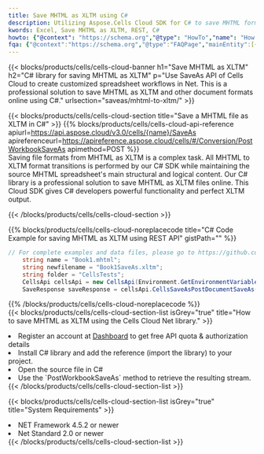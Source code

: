 ```yaml
---
title: Save MHTML as XLTM using C# 
description: Utilizing Aspose.Cells Cloud SDK for C# to save MHTML format file as XLTM format file. 
kwords: Excel, Save MHTML as XLTM, REST, C#
howto: {"@context": "https://schema.org","@type": "HowTo","name": "How to save MHTML as XLTM using the Cells Cloud Net library.","description": "How to save MHTML as XLTM using the Cells Cloud Net library.","image": {"@type": "ImageObject"},"url": "/net/saveas/mhtml-to-xltm/","step": [{ "@type": "HowToStep","name": "How to save MHTML as XLTM using the Cells Cloud Net library. step 1", "image": {"@type": "ImageObject",},"url": "/net/saveas/mhtml-to-xltm/","text": "Register an account at <a href='https://dashboard.aspose.cloud/'>Dashboard</a> to get free API quota & authorization details",},{ "@type": "HowToStep","name": "How to save MHTML as XLTM using the Cells Cloud Net library. step 1", "image": {"@type": "ImageObject",},"url": "/net/saveas/mhtml-to-xltm/","text": "Install C# library and add the reference (import the library) to your project.",},{ "@type": "HowToStep","name": "How to save MHTML as XLTM using the Cells Cloud Net library. step 1", "image": {"@type": "ImageObject",},"url": "/net/saveas/mhtml-to-xltm/","text": "Open the source file in C#",},{ "@type": "HowToStep","name": "How to save MHTML as XLTM using the Cells Cloud Net library. step 1", "image": {"@type": "ImageObject",},"url": "/net/saveas/mhtml-to-xltm/","text": "Use the `PostWorkbookSaveAs` method to retrieve the resulting stream.",}, ],"supply": {"@type": "HowToSupply","name": "document"},"tool": [{"@type": "HowToTool","name": "Visual Studio, Visual Studio Code, Rider"},{"@type": "HowToTool","name": "Aspose Cells"}],"totalTime": "PT6M"}
fqa: {"@context":"https://schema.org","@type":"FAQPage","mainEntity":[{"@type":"Question","name":"Why save file as other formats file in C# using REST API?","acceptedAnswer":{"@type":"Answer","text":"Documents are encoded in many ways, and some files may be incompatible with the software you use. To open and read such files, just save them as appropriate file formats.<br/><ol><li>Install .NET SDK and add the reference (import the library) to your project.</li><li>Open the source file in C# using REST API.</li><li>Call the PostWorkbookSaveAsRequest() method, passing an output filename with required extension.</li><li>Get the result of save as a separate file.</li></ol>"}},{"@type":"Question","name":"What file formats can I save as with your C# library?","acceptedAnswer":{"@type":"Answer","text":"We support a variety of file formats for conversion using .NET library, including XLSX, Excel, xls , PDF, CSV, HTML, Markdown, XML, PNG, JPG, TIFF, Json, TXT and many more."}},{"@type":"Question","name":"What is the maximum allowed file size for conversion using this .NET library?","acceptedAnswer":{"@type":"Answer","text":"There are no file size limits for format conversions using .NET library."}}]}
---
```



{{< blocks/products/cells/cells-cloud-banner h1="Save MHTML as XLTM" h2="C# library for saving MHTML as XLTM" p="Use SaveAs API of Cells Cloud to create customized spreadsheet workflows in Net. This is a professional solution to save MHTML as XLTM and other document formats online using C#." urlsection="saveas/mhtml-to-xltm/" >}}

{{< blocks/products/cells/cells-cloud-section  title="Save a MHTML file as XLTM in C#" >}}
{{% blocks/products/cells/cells-cloud-api-reference  apiurl=https://api.aspose.cloud/v3.0/cells/{name}/SaveAs  apireferenceurl=https://apireference.aspose.cloud/cells/#/Conversion/PostWorkbookSaveAs  apimethod=POST %}}
<br/>
Saving file formats from MHTML as XLTM is a complex task. All MHTML to XLTM format transitions is performed by our C# SDK while maintaining the source MHTML spreadsheet's main structural and logical content. Our C# library is a professional solution to save MHTML as XLTM files online. This Cloud SDK gives C# developers powerful functionality and perfect XLTM output.

{{< /blocks/products/cells/cells-cloud-section >}}

{{% blocks/products/cells/cells-cloud-noreplacecode title="C# Code Example for saving MHTML as XLTM using REST API" gistPath="" %}}
  
```cs
// For complete examples and data files, please go to https://github.com/aspose-cells-cloud/aspose-cells-cloud-dotnet/
    string name = "Book1.mhtml";
    string newfilename = "Book1SaveAs.xltm";
    string folder = "CellsTests";
    CellsApi cellsApi = new CellsApi(Environment.GetEnvironmentVariable("ProductClientId"), Environment.GetEnvironmentVariable("ProductClientSecret"));
    SaveResponse saveResponse = cellsApi.CellsSaveAsPostDocumentSaveAs(name, null, newfilename, null,null,folder);
```
  
{{% /blocks/products/cells/cells-cloud-noreplacecode  %}}
<br/>
{{< blocks/products/cells/cells-cloud-section-list isGrey="true"  title="How to save MHTML as XLTM using the Cells Cloud Net library." >}}
<li>Register an account at <a href="https://dashboard.aspose.cloud/">Dashboard</a> to get free API quota & authorization details</li>
<li>Install C# library and add the reference (import the library) to your project.</li>
<li>Open the source file in C#</li>
<li>Use the `PostWorkbookSaveAs` method to retrieve the resulting stream.</li>
{{< /blocks/products/cells/cells-cloud-section-list >}}

{{< blocks/products/cells/cells-cloud-section-list isGrey="true"  title="System Requirements" >}}
<li>NET Framework 4.5.2 or newer</li>
<li>Net Standard 2.0 or newer</li>
{{< /blocks/products/cells/cells-cloud-section-list >}}
